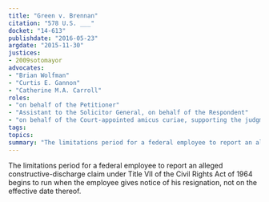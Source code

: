 ```yaml
---
title: "Green v. Brennan"
citation: "578 U.S. ___"
docket: "14-613"
publishdate: "2016-05-23"
argdate: "2015-11-30"
justices:
- 2009sotomayor
advocates:
- "Brian Wolfman"
- "Curtis E. Gannon"
- "Catherine M.A. Carroll"
roles:
- "on behalf of the Petitioner"
- "Assistant to the Solicitor General, on behalf of the Respondent"
- "on behalf of the Court-appointed amicus curiae, supporting the judgment below"
tags:
topics:
summary: "The limitations period for a federal employee to report an alleged constructive-discharge claim under Title VII of the Civil Rights Act of 1964 begins to run when the employee gives notice of his resignation, not on the effective date thereof."
---
```

The limitations period for a federal employee to report an alleged constructive-discharge claim under Title VII of the Civil Rights Act of 1964 begins to run when the employee gives notice of his resignation, not on the effective date thereof.

